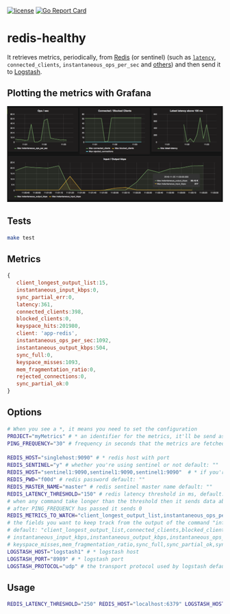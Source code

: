 [![license](https://img.shields.io/badge/license-BSD--3--Clause-blue.svg)](https://img.shields.io/badge/license-BSD--3--Clause-blue.svg)
[![Go Report Card](https://goreportcard.com/badge/github.com/globocom/redis-healthy)](https://goreportcard.com/report/github.com/globocom/redis-healthy)

# redis-healthy

It retrieves metrics, periodically, from [Redis](http://redis.io) (or sentinel) (such as [`latency`](http://redis.io/topics/latency), `connected_clients`, `instantaneous_ops_per_sec` and [others](http://redis.io/commands/INFO)) and then send it to [Logstash](https://www.elastic.co/products/logstash).

## Plotting the metrics with Grafana

![Redis Sample Metrics](sample.png "Redis Sample Metrics")

## Tests

```bash
make test
```

## Metrics

```javascript
{
   client_longest_output_list:15,
   instantaneous_input_kbps:0,
   sync_partial_err:0,
   latency:361,
   connected_clients:398,
   blocked_clients:0,
   keyspace_hits:201980,
   client: 'app-redis',
   instantaneous_ops_per_sec:1092,
   instantaneous_output_kbps:504,
   sync_full:0,
   keyspace_misses:1093,
   mem_fragmentation_ratio:0,
   rejected_connections:0,
   sync_partial_ok:0
}
```

## Options

```bash
# When you see a *, it means you need to set the configuration
PROJECT="myMetrics" # * an identifier for the metrics, it'll be send as "client": PROJECT + "-redis"
PING_FREQUENCY="30" # frequency in seconds that the metrics are fetched default: 10

REDIS_HOST="singlehost:9090" # * redis host with port
REDIS_SENTINEL="y" # whether you're using sentinel or not default: ""
REDIS_HOST="sentinel1:9090,sentinel1:9090,sentinel1:9090"  # * if you're using redis sentinel, then REDIS_HOST will host the sentinel hosts separated by commas
REDIS_PWD="f00d" # redis password default: ""
REDIS_MASTER_NAME="master" # redis sentinel master name default: ""
REDIS_LATENCY_THRESHOLD="150" # redis latency threshold in ms, default: ""
# when any command take longer than the threshold then it sends data about latency default: ""
# after PING_FREQUENCY has passed it sends 0
REDIS_METRICS_TO_WATCH="client_longest_output_list,instantaneous_ops_per_sec"
# the fields you want to keep track from the output of the command "info"
# default: "client_longest_output_list,connected_clients,blocked_clients,rejected_connections,
# instantaneous_input_kbps,instantaneous_output_kbps,instantaneous_ops_per_sec,keyspace_hits,
# keyspace_misses,mem_fragmentation_ratio,sync_full,sync_partial_ok,sync_partial_err"
LOGSTASH_HOST="logstash1" # * logstash host
LOGSTASH_PORT="8989" # * logstash port
LOGSTASH_PROTOCOL="udp" # the transport protocol used by logstash default: "udp"
```

## Usage

```bash
REDIS_LATENCY_THRESHOLD="250" REDIS_HOST="localhost:6379" LOGSTASH_HOST="logstash.mine" LOGSTASH_PORT="8515"  PROJECT="myapp" go run main.go
```
